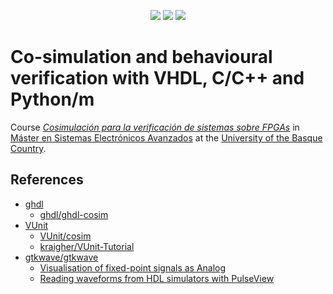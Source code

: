 <p align="center">
  <a title="umarcor.github.io/MSEA" href="https://umarcor.github.io/MSEA"><img src="https://img.shields.io/website.svg?label=umarcor.github.io%2FMSEA&longCache=true&style=flat-square&url=http%3A%2F%2Fumarcor.github.io%2FMSEA%2Findex.html&logo=Asciidoctor&logoColor=fff"></a><!--
  -->
  <a title="GitHub Actions workflow 'Doc'" href="https://github.com/umarcor/MSEA/actions?query=workflow%3ADoc"><img src="https://img.shields.io/github/workflow/status/umarcor/MSEA/Doc/main?longCache=true&style=flat-square&label=Doc&logo=GitHub%20Actions&logoColor=fff"></a><!--
  -->
  <a title="Open ready-to-use Gitpod workspace" href="https://gitpod.io/#https://github.com/umarcor/msea"><img src="https://img.shields.io/badge/Gitpod-workspace-ff8e08?longCache=true&style=flat-square&logo=gitpod"></a><!--
  -->
</p>

# Co-simulation and behavioural verification with VHDL, C/C++ and Python/m

Course *[Cosimulación para la verificación de sistemas sobre FPGAs](https://www.ehu.eus/es/web/master/master-sistemas-electronicos-avanzados/materia?p_anyo_ofd=20190&p_anyo_pop=20170&p_cod_centro=345&p_cod_materia=9117&p_cod_asignatura=504738&p_tipo_asignatura=1)* in [Máster en Sistemas Electrónicos Avanzados](https://www.ehu.eus/es/web/master/master-sistemas-electronicos-avanzados) at the [University of the Basque Country](https://www.ehu.eus/en/).

## References

- [ghdl](https://github.com/ghdl)
  - [ghdl/ghdl-cosim](https://github.com/ghdl/ghdl-cosim)
- [VUnit](https://github.com/VUnit)
  - [VUnit/cosim](https://github.com/VUnit/cosim)
  - [kraigher/VUnit-Tutorial](https://github.com/kraigher/VUnit-Tutorial)
- [gtkwave/gtkwave](https://github.com/gtkwave/gtkwave)
  - [Visualisation of fixed-point signals as Analog](https://github.com/gtkwave/gtkwave/issues/9)
  - [Reading waveforms from HDL simulators with PulseView](https://umarcor.github.io/osvb/notebook/sigrok)
